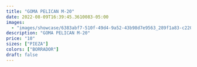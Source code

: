 ```yaml
---
title: "GOMA PELICAN M-20"
date: 2022-08-09T16:39:45.3610083-05:00
images:
  - "images/showcase/6383abf7-510f-49d4-9a52-43b98d7e9563_289f1a83-c220-43b0-9253-ed51f2ae3778.webp"
description: "GOMA PELICAN M-20"
price: "10"
sizes: ["PIEZA"]
colors: ["BORRADOR"]
draft: false
---
```

